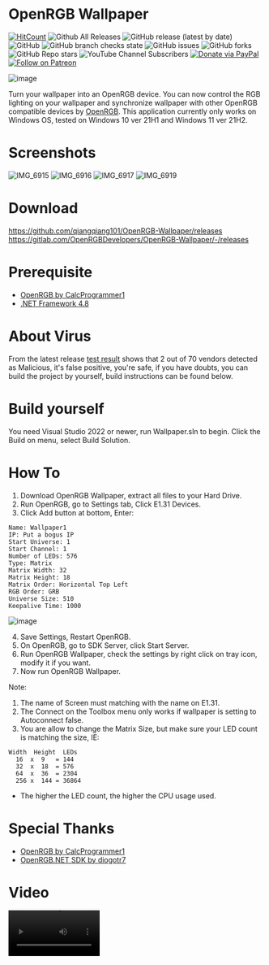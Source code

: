 # OpenRGB Wallpaper
[![HitCount](https://hits.dwyl.com/qiangqiang101/OpenRGB-Wallpaper.svg?style=flat-square&show=unique)](http://hits.dwyl.com/qiangqiang101/OpenRGB-Wallpaper)
![Github All Releases](https://img.shields.io/github/downloads/qiangqiang101/OpenRGB-Wallpaper/total.svg)
![GitHub release (latest by date)](https://img.shields.io/github/v/release/qiangqiang101/OpenRGB-Wallpaper)
![GitHub](https://img.shields.io/github/license/qiangqiang101/OpenRGB-Wallpaper)
![GitHub branch checks state](https://img.shields.io/github/checks-status/qiangqiang101/OpenRGB-Wallpaper/master)
![GitHub issues](https://img.shields.io/github/issues/qiangqiang101/OpenRGB-Wallpaper)
![GitHub forks](https://img.shields.io/github/forks/qiangqiang101/OpenRGB-Wallpaper?style=social)
![GitHub Repo stars](https://img.shields.io/github/stars/qiangqiang101/OpenRGB-Wallpaper?style=social)
![YouTube Channel Subscribers](https://img.shields.io/youtube/channel/subscribers/UCAZlasvEy1euunP1M7nwj5Q?style=social)
[![Donate via PayPal](https://img.shields.io/badge/Donate-Paypal-brightgreen)](https://paypal.me/imnotmental)
[![Follow on Patreon](https://img.shields.io/badge/Donate-Patreon-orange)](https://www.patreon.com/imnotmental)

 ![image](https://user-images.githubusercontent.com/11488961/201601205-465ca003-1300-4caa-a7e5-1897fb00119f.png)

Turn your wallpaper into an OpenRGB device. You can now control the RGB lighting on your wallpaper and synchronize wallpaper with other OpenRGB compatible devices by  [OpenRGB](https://gitlab.com/CalcProgrammer1/OpenRGB). This application currently only works on Windows OS, tested on Windows 10 ver 21H1 and Windows 11 ver 21H2.
 
# Screenshots 
![IMG_6915](https://user-images.githubusercontent.com/11488961/202174752-3ecf4780-be04-40de-9382-d5ad14732104.JPG)
![IMG_6916](https://user-images.githubusercontent.com/11488961/202174762-a31ea030-35ec-47d6-a1b7-d8cee2229893.JPG)
![IMG_6917](https://user-images.githubusercontent.com/11488961/202174765-5b2bbdfc-581e-4bf2-ab65-979c0533dd4b.JPG)
![IMG_6919](https://user-images.githubusercontent.com/11488961/202174769-6164a88d-039d-4922-a501-51649a4a2da6.JPG)

# Download
https://github.com/qiangqiang101/OpenRGB-Wallpaper/releases  
https://gitlab.com/OpenRGBDevelopers/OpenRGB-Wallpaper/-/releases

# Prerequisite
- [OpenRGB by CalcProgrammer1](https://gitlab.com/CalcProgrammer1/OpenRGB)
- [.NET Framework 4.8](https://dotnet.microsoft.com/en-us/download/dotnet-framework/net48)

# About Virus
From the latest release [test result](https://www.virustotal.com/gui/file/34a2b0d40e1ae37f1184a6c3e52a1a207f5456cbdc6ecfa9f0539e864461043b/detection) shows that 2 out of 70 vendors detected as Malicious, it's false positive, you're safe, if you have doubts, you can build the project by yourself, build instructions can be found below.

# Build yourself
You need Visual Studio 2022 or newer, run Wallpaper.sln to begin. Click the Build on menu, select Build Solution.

# How To
1. Download OpenRGB Wallpaper, extract all files to your Hard Drive.
2. Run OpenRGB, go to Settings tab, Click E1.31 Devices.
3. Click Add button at bottom, Enter:
```
Name: Wallpaper1
IP: Put a bogus IP
Start Universe: 1
Start Channel: 1
Number of LEDs: 576
Type: Matrix
Matrix Width: 32
Matrix Height: 18
Matrix Order: Horizontal Top Left
RGB Order: GRB
Universe Size: 510
Keepalive Time: 1000
```
![image](https://user-images.githubusercontent.com/11488961/201520080-4f8fc71e-c041-4509-87f4-c31f5819d11f.png)

4. Save Settings, Restart OpenRGB.
5. On OpenRGB, go to SDK Server, click Start Server.
6. Run OpenRGB Wallpaper, check the settings by right click on tray icon, modify it if you want.
7. Now run OpenRGB Wallpaper.

Note: 
1. The name of Screen must matching with the name on E1.31.
2. The Connect on the Toolbox menu only works if wallpaper is setting to Autoconnect false.
3. You are allow to change the Matrix Size, but make sure your LED count is matching the size, IE: 
```
Width  Height  LEDs
  16  x  9   = 144
  32  x  18  = 576
  64  x  36  = 2304
  256 x  144 = 36864
```
* The higher the LED count, the higher the CPU usage used.

# Special Thanks
- [OpenRGB by CalcProgrammer1](https://gitlab.com/CalcProgrammer1/OpenRGB)
- [OpenRGB.NET SDK by diogotr7](https://github.com/diogotr7/OpenRGB.NET)

# Video
<video src='https://user-images.githubusercontent.com/11488961/202005200-335f0e59-1bc4-46fa-bd34-ecd81395707b.mov' width=180 />
<video src='https://user-images.githubusercontent.com/11488961/202003013-ad6310d6-2cd6-4228-b41c-40690122471a.mov' width=180 />
